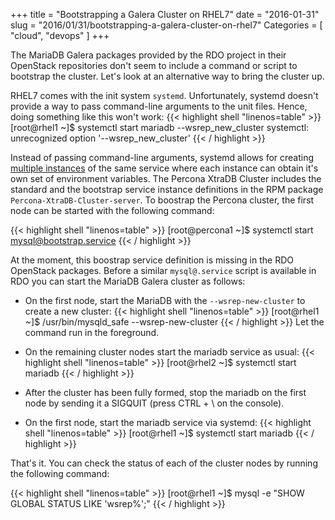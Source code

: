 +++
title = "Bootstrapping a Galera Cluster on RHEL7"
date = "2016-01-31"
slug = "2016/01/31/bootstrapping-a-galera-cluster-on-rhel7"
Categories = [ "cloud", "devops" ]
+++

The MariaDB Galera packages provided by the RDO project in their OpenStack repositories don't seem to include a command or script to bootstrap the cluster. Let's look at an alternative way to bring the cluster up.

<!--more-->

RHEL7 comes with the init system `systemd`. Unfortunately, systemd doesn't provide a way to pass command-line arguments to the unit files. Hence, doing something like this won't work:
{{< highlight shell "linenos=table" >}}
[root@rhel1 ~]$ systemctl start mariadb --wsrep_new_cluster
systemctl: unrecognized option '--wsrep_new_cluster'
{{< / highlight >}}

Instead of passing command-line arguments, systemd allows for creating [multiple instances](http://0pointer.de/blog/projects/instances.html) of the same service where each instance can obtain it's own set of environment variables. The Percona XtraDB Cluster includes the standard and the bootstrap service instance definitions in the RPM package `Percona-XtraDB-Cluster-server`. To boostrap the Percona cluster, the first node can be started with the following command:

{{< highlight shell "linenos=table" >}}
[root@percona1 ~]$ systemctl start mysql@bootstrap.service
{{< / highlight >}}

At the moment, this boostrap service definition is missing in the RDO OpenStack packages. Before a similar `mysql@.service` script is available in RDO you can start the MariaDB Galera cluster as follows:

* On the first node, start the MariaDB with the `--wsrep-new-cluster` to create a new cluster:
{{< highlight shell "linenos=table" >}}
[root@rhel1 ~]$ /usr/bin/mysqld_safe --wsrep-new-cluster
{{< / highlight >}}
Let the command run in the foreground.

*  On the remaining cluster nodes start the mariadb service as usual:
{{< highlight shell "linenos=table" >}}
[root@rhel2 ~]$ systemctl start mariadb
{{< / highlight >}}

*  After the cluster has been fully formed, stop the mariadb on the first node by sending it a SIGQUIT (press CTRL + \\ on the console).

*  On the first node, start the mariadb service via systemd:
{{< highlight shell "linenos=table" >}}
[root@rhel1 ~]$ systemctl start mariadb
{{< / highlight >}}

That's it. You can check the status of each of the cluster nodes by running the following command:

{{< highlight shell "linenos=table" >}}
[root@rhel1 ~]$ mysql -e "SHOW GLOBAL STATUS LIKE 'wsrep%';"
{{< / highlight >}}
